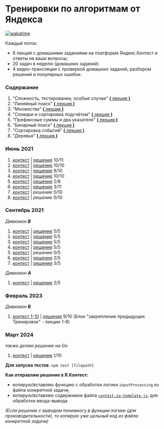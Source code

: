 # Тренировки по алгоритмам от Яндекса

[![wakatime](https://wakatime.com/badge/github/feeedback/yandex-algorithm-training.svg)](https://wakatime.com/badge/github/feeedback/yandex-algorithm-training)

Каждый поток:

- 8 лекций с домашними заданиями на платформе Яндекс.Контест и ответы на ваши вопросы;
- 20 задач в неделю (домашних заданий)
- 4 видео-трансляции с проверкой домашних заданий, разбором решений и популярных ошибок.

### Содержание

1. "Сложность, тестирование, особые случаи" [**(** лекция **)**](https://www.youtube.com/watch?v=QLhqYNsPIVo)
2. "Линейный поиск" [**(** лекция **)**](https://www.youtube.com/watch?v=SKwB41FrGgU)
3. "Множества" [**(** лекция **)**](https://www.youtube.com/watch?v=PUpmV2ieIHA)
4. "Словари и сортировка подсчётом" [**(** лекция **)**](https://www.youtube.com/watch?v=Nb5mW1yWVSs)
5. "Префиксные суммы и два указателя" [**(** лекция **)**](https://www.youtube.com/watch?v=de28y8Dcvkg)
6. "Бинарный поиск" [**(** лекция **)**](https://www.youtube.com/watch?v=YENpZexHfuk)
7. "Сортировка событий" [**(** лекция **)**](https://www.youtube.com/watch?v=hGixDBO-p6Q)
8. "Деревья" [**(** лекция **)**](https://www.youtube.com/watch?v=lEJzqHgyels)

### Июнь 2021

1. [контест](https://contest.yandex.ru/contest/27393/problems/) | [решение](june_2021/lesson_1/) 10/11
2. [контест](https://contest.yandex.ru/contest/27472/problems/) | [решение](june_2021/lesson_2/) 10/10
3. [контест](https://contest.yandex.ru/contest/27663/problems/) | [решение](june_2021/lesson_3/) 9/10
4. [контест](https://contest.yandex.ru/contest/27665/problems/) | [решение](june_2021/lesson_4/) 10/10
5. [контест](https://contest.yandex.ru/contest/27794/problems/) | [решение](june_2021/lesson_5/) 2/8
6. [контест](https://contest.yandex.ru/contest/27844/problems/) | [решение](june_2021/lesson_6/) 3/11
7. [контест](https://contest.yandex.ru/contest/27883/problems/) | _решение_ 0/10
8. [контест](https://contest.yandex.ru/contest/28069/problems/) | _решение_ 0/10

### Сентябрь 2021

_Дивизион ***B***_

1. [контест](https://contest.yandex.ru/contest/28730/problems/) | [решение](september_2021_B/lesson_1/) 5/5
2. [контест](https://contest.yandex.ru/contest/28738/problems/) | [решение](september_2021_B/lesson_2/) 5/5
3. [контест](https://contest.yandex.ru/contest/28964/problems/) | [решение](september_2021_B/lesson_3/) 5/5
4. [контест](https://contest.yandex.ru/contest/28970/problems/) | [решение](september_2021_B/lesson_4/) 5/5
5. [контест](https://contest.yandex.ru/contest/29075/problems/) | _решение_ 0/5
6. [контест](https://contest.yandex.ru/contest/29188/problems/) | [решение](september_2021_B/lesson_6/) 2/5
7. [контест](https://contest.yandex.ru/contest/29396/problems/) | [решение](september_2021_B/lesson_7/) 3/5

_Дивизион **A**_

1. [контест](https://contest.yandex.ru/contest/28724/problems/) | [решение](september_2021_A/lesson_1/) 2/5

### Февраль 2023

_Дивизион **B**_

1. [контест 1-10](https://contest.yandex.ru/contest/45468/problems/) | [решение](february_2023_B/lesson_1/) 9/10 (_Блок_ "закрепление предыдущих Тренировок" - _лекции 1-8_)

### Март 2024

_также делаю решение на Go_

1. [контест](https://contest.yandex.ru/contest/59539/problems/) | [решение](march_2024/lesson_1/) 1/10

**Для запуска тестов**: `npm test [filepath]`

**Как отправляю решение в Я.Контест:**

- копирую/вставляю функцию с обработки логики `inputProcessing` из файла конкретной задачи,
- копирую/вставляю содержимое файла [`contest-io-template.js`](https://github.com/feeedback/yandex-interview-contest/tree/main/contest-io-template.js), для обработки ввода-вывода

_(Если решение с выводом понемногу в функции логики (для производительности), то копирую уже цельный код из файла конкретной задачи)_
